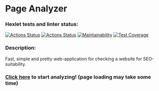 # Page Analyzer

### Hexlet tests and linter status:
[![Actions Status](https://github.com/paulvino/java-project-72/actions/workflows/hexlet-check.yml/badge.svg)](https://github.com/paulvino/java-project-72/actions)
[![Actions Status](https://github.com/paulvino/java-project-72/actions/workflows/main.yml/badge.svg)](https://github.com/paulvino/java-project-72/actions/workflows/main.yml)
[![Maintainability](https://api.codeclimate.com/v1/badges/52143de9962b7aa475b1/maintainability)](https://codeclimate.com/github/paulvino/java-project-72/maintainability)
[![Test Coverage](https://api.codeclimate.com/v1/badges/52143de9962b7aa475b1/test_coverage)](https://codeclimate.com/github/paulvino/java-project-72/test_coverage)

### Description:
Fast, simple and pretty web-application for checking a website for SEO-suitability.

### [Click here](https://java-project-72-tlz6.onrender.com) to start analyzing! (page loading may take some time)